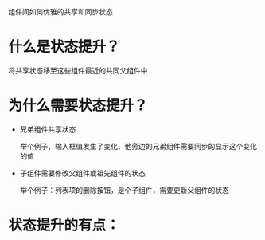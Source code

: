 组件间如何优雅的共享和同步状态



# 什么是状态提升？
将共享状态移至这些组件最近的共同父组件中

# 为什么需要状态提升？

- 兄弟组件共享状态
  
  举个例子，输入框值发生了变化，他旁边的兄弟组件需要同步的显示这个变化的值

- 子组件需要修改父组件或祖先组件的状态

    举个例子：列表项的删除按钮，是个子组件，需要更新父组件的状态

# 状态提升的有点：
